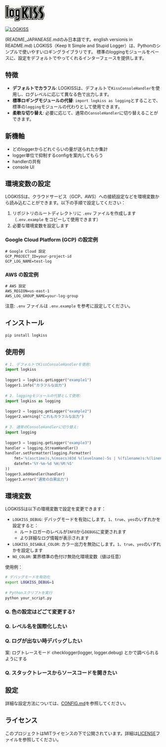 ![LOGKISS](docs/logkiss-logo-tiny.png)

[![LOGKISS](https://img.shields.io/badge/LOGKISS-Keep%20It%20Simple%20and%20Stupid%20Logger-blue.svg)](https://github.com/takatosh/logkiss)

(README_JAPANEASE.mdのみ日本語です。english versionis in README.md)
LOGKISS（Keep It Simple and Stupid Logger）は、Pythonのシンプルで使いやすいロギングライブラリです。
標準のloggingモジュールをベースに、設定をデフォルトでやってくれるインターフェースを提供します。

## 特徴

- **デフォルトでカラフル**: LOGKISSは、デフォルトで`KissConsoleHandler`を使用し、ログレベルに応じて異なる色で出力します。
- **標準ロギングモジュールの代替**: `import logkiss as logging`とすることで、標準の`logging`モジュールの代わりとして使用できます。
- **柔軟な切り替え**: 必要に応じて、通常の`ConsoleHandler`に切り替えることができます。

## 新機軸

- どのloggerからどれぐらいの量が送られたか集計
- logger単位で抑制するconfigを案内してもらう
- handlerの共有
- console UI

## 環境変数の設定

LOGKISSは、クラウドサービス（GCP、AWS）への接続設定などを環境変数から読み込むことができます。以下の手順で設定してください：

1. リポジトリのルートディレクトリに `.env` ファイルを作成します（`.env.example` をコピーして使用できます）
2. 必要な環境変数を設定します

### Google Cloud Platform (GCP) の設定例

```
# Google Cloud 設定
GCP_PROJECT_ID=your-project-id
GCP_LOG_NAME=test-log
```

### AWS の設定例

```
# AWS 設定
AWS_REGION=us-east-1
AWS_LOG_GROUP_NAME=your-log-group
```

注意: `.env` ファイルは `.env.example` を参考に設定してください。

## インストール

```bash
pip install logkiss
```

## 使用例

```python
# 1. デフォルトでKissConsoleHandlerを使用:
import logkiss

logger1 = logkiss.getLogger("example1")
logger1.info("カラフルな出力")

# 2. loggingモジュールの代替として使用:
import logkiss as logging

logger2 = logging.getLogger("example2")
logger2.warning("これもカラフルな出力")

# 3. 通常のConsoleHandlerに切り替え:
import logging

logger3 = logging.getLogger("example3")
handler = logging.StreamHandler()
handler.setFormatter(logging.Formatter(
    fmt='%(asctime)s,%(msecs)03d %(levelname)-5s | %(filename)s:%(lineno)3d | %(message)s',
    datefmt='%Y-%m-%d %H:%M:%S'
))
logger3.addHandler(handler)
logger3.error("通常の白黒出力")
```





## 環境変数

LOGKISSは以下の環境変数で設定を変更できます：

- `LOGKISS_DEBUG`: デバッグモードを有効にします。`1`、`true`、`yes`のいずれかを設定すると：
  - ルートロガーのレベルが`INFO`から`DEBUG`に変更されます
  - より詳細なログ情報が表示されます
- `LOGKISS_DISABLE_COLOR`: カラー出力を無効にします。`1`、`true`、`yes`のいずれかを設定します
- `NO_COLOR`: 業界標準の色付け無効化環境変数（値は任意）

使用例：
```bash
# デバッグモードを有効化
export LOGKISS_DEBUG=1

# Pythonスクリプトを実行
python your_script.py
```




### Q. 色の設定はどごて変更する?


### Q. レベル名を国際化したい


### Q. ログが出ない時デバッグしたい

案: ログトレースモード  checklogger(logger, logger.debug)  とかで調べられるようにする

### Q. スタックトレースからソースコードを開きたい



## 設定

詳細な設定方法については、[CONFIG.md](CONFIG.md)を参照してください。

## ライセンス

このプロジェクトはMITライセンスの下で公開されています。詳細は[LICENSE](LICENSE)ファイルを参照してください。
